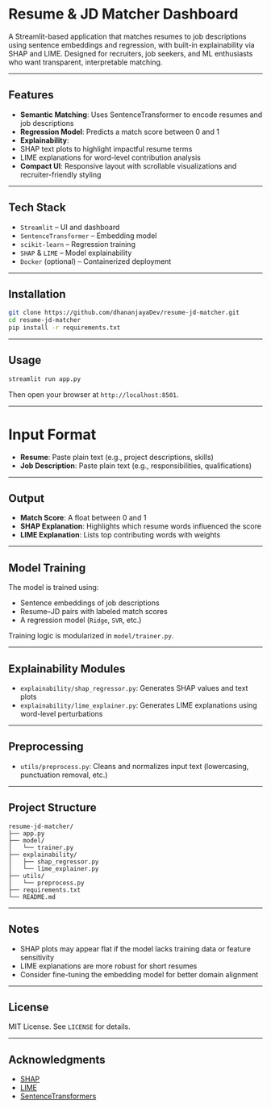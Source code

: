 # Resume & JD Matcher Dashboard

A Streamlit-based application that matches resumes to job descriptions using sentence embeddings and regression, with built-in explainability via SHAP and LIME. Designed for recruiters, job seekers, and ML enthusiasts who want transparent, interpretable matching.

---

## Features

-  **Semantic Matching**: Uses SentenceTransformer to encode resumes and job descriptions
-  **Regression Model**: Predicts a match score between 0 and 1
-  **Explainability**:
  - SHAP text plots to highlight impactful resume terms
  - LIME explanations for word-level contribution analysis
-  **Compact UI**: Responsive layout with scrollable visualizations and recruiter-friendly styling

---

##  Tech Stack

- `Streamlit` – UI and dashboard
- `SentenceTransformer` – Embedding model
- `scikit-learn` – Regression training
- `SHAP` & `LIME` – Model explainability
- `Docker` (optional) – Containerized deployment

---

## Installation

```bash
git clone https://github.com/dhananjayaDev/resume-jd-matcher.git
cd resume-jd-matcher
pip install -r requirements.txt
```

---

## Usage

```bash
streamlit run app.py
```

Then open your browser at `http://localhost:8501`.

---

# Input Format

- **Resume**: Paste plain text (e.g., project descriptions, skills)
- **Job Description**: Paste plain text (e.g., responsibilities, qualifications)

---

## Output

- **Match Score**: A float between 0 and 1
- **SHAP Explanation**: Highlights which resume words influenced the score
- **LIME Explanation**: Lists top contributing words with weights

---

## Model Training

The model is trained using:
- Sentence embeddings of job descriptions
- Resume–JD pairs with labeled match scores
- A regression model (`Ridge`, `SVR`, etc.)

Training logic is modularized in `model/trainer.py`.

---

## Explainability Modules

- `explainability/shap_regressor.py`: Generates SHAP values and text plots
- `explainability/lime_explainer.py`: Generates LIME explanations using word-level perturbations

---

## Preprocessing

- `utils/preprocess.py`: Cleans and normalizes input text (lowercasing, punctuation removal, etc.)

---

## Project Structure

```
resume-jd-matcher/
├── app.py
├── model/
│   └── trainer.py
├── explainability/
│   ├── shap_regressor.py
│   └── lime_explainer.py
├── utils/
│   └── preprocess.py
├── requirements.txt
└── README.md
```

---

## Notes

- SHAP plots may appear flat if the model lacks training data or feature sensitivity
- LIME explanations are more robust for short resumes
- Consider fine-tuning the embedding model for better domain alignment

---

## License

MIT License. See `LICENSE` for details.

---

## Acknowledgments

- [SHAP](https://github.com/slundberg/shap)
- [LIME](https://github.com/marcotcr/lime)
- [SentenceTransformers](https://www.sbert.net/)
```

